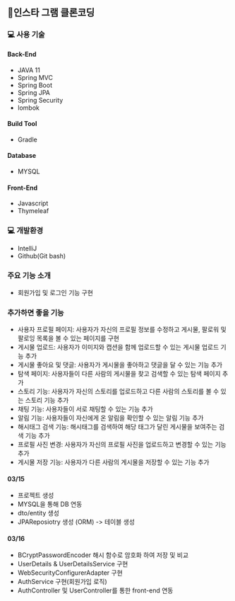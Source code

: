 ## 📝인스타 그램 클론코딩



###  💻 사용 기술
#### Back-End
- JAVA 11 
- Spring MVC 
- Spring Boot
- Spring JPA
- Spring Security
- lombok

#### Build Tool

- Gradle

#### Database 

- MYSQL


#### Front-End 
- Javascript 
- Thymeleaf

### 💻 개발환경
-  IntelliJ 
-  Github(Git bash)

### 주요 기능 소개 
- 회원가입 및 로그인 기능 구현 

### 추가하면 좋을 기능
- 사용자 프로필 페이지: 사용자가 자신의 프로필 정보를 수정하고 게시물, 팔로워 및 팔로잉 목록을 볼 수 있는 페이지를 구현
- 게시물 업로드: 사용자가 이미지와 캡션을 함께 업로드할 수 있는 게시물 업로드 기능 추가
- 게시물 좋아요 및 댓글: 사용자가 게시물을 좋아하고 댓글을 달 수 있는 기능 추가
- 탐색 페이지: 사용자들이 다른 사람의 게시물을 찾고 검색할 수 있는 탐색 페이지 추가
- 스토리 기능: 사용자가 자신의 스토리를 업로드하고 다른 사람의 스토리를 볼 수 있는 스토리 기능 추가
- 채팅 기능: 사용자들이 서로 채팅할 수 있는 기능 추가
- 알림 기능: 사용자들이 자신에게 온 알림을 확인할 수 있는 알림 기능 추가
- 해시태그 검색 기능: 해시태그를 검색하여 해당 태그가 달린 게시물을 보여주는 검색 기능 추가
- 프로필 사진 변경: 사용자가 자신의 프로필 사진을 업로드하고 변경할 수 있는 기능 추가
- 게시물 저장 기능: 사용자가 다른 사람의 게시물을 저장할 수 있는 기능 추가



#### 03/15 
- 프로젝트 생성 
- MYSQL을 통해 DB 연동
- dto/entity 생성
- JPAReposiotry 생성 (ORM) -> 테이블 생성

#### 03/16
- BCryptPasswordEncoder 해시 함수로 암호화 하여 저장 및 비교
- UserDetails & UserDetailsService 구현
- WebSecurityConfigurerAdapter 구현
- AuthService 구현(회원가입 로직)
- AuthController 및 UserController를 통한 front-end 연동 
